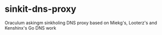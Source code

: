 # sinkit-dns-proxy
Oraculum askingm sinkholing DNS proxy based on Miekg's, Looterz's and Kenshinx's Go DNS work
